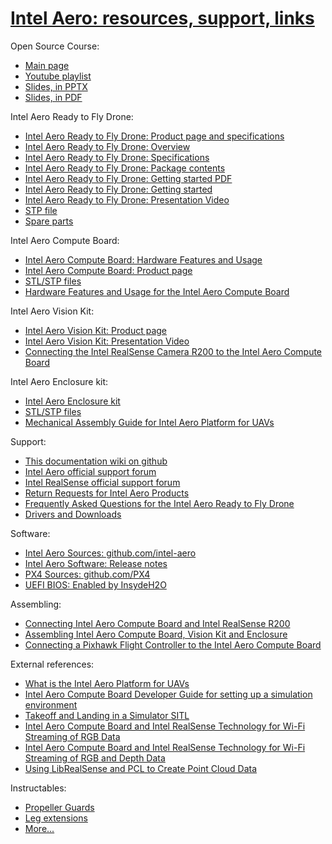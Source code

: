 # [Intel Aero: resources, support, links](#intel-aero-ressources-support-links)

Open Source Course:
* [Main page](https://github.com/guermonprez/intel-aero-documents/tree/master/course)
* [Youtube playlist](https://www.youtube.com/playlist?list=PLTQSXsG86pGfyZm5ac6-ZtQsEniUJIE9o)
* [Slides, in PPTX](https://github.com/guermonprez/intel-aero-documents/blob/master/course/pptx)
* [Slides, in PDF](https://github.com/guermonprez/intel-aero-documents/blob/master/course/pdf)

Intel Aero Ready to Fly Drone:
* [Intel Aero Ready to Fly Drone: Product page and specifications](https://software.intel.com/en-us/aero/drone-dev-kit)
* [Intel Aero Ready to Fly Drone: Overview](http://www.intel.com/content/www/us/en/support/boards-and-kits/intel-aero-kits/000023271.html)
* [Intel Aero Ready to Fly Drone: Specifications](http://www.intel.com/content/www/us/en/support/boards-and-kits/intel-aero-kits/000023271.html)
* [Intel Aero Ready to Fly Drone: Package contents](http://www.intel.com/content/www/us/en/support/boards-and-kits/intel-aero-kits/000023269.html)
* [Intel Aero Ready to Fly Drone: Getting started PDF](http://www.intel.com/content/dam/support/us/en/documents/boardsandkits/aero/intel-aero-rtf-drone-getting-started.pdf)
* [Intel Aero Ready to Fly Drone: Getting started](https://www.intel.com/content/www/us/en/support/drones/development-drones/000023270.html)
* [Intel Aero Ready to Fly Drone: Presentation Video](https://www.youtube.com/watch?v=22tXN2RRK7M)
* [STP file](https://github.com/guermonprez/intel-aero-documents/tree/master/mechanical_cad/rtf-frame)
* [Spare parts](http://us.yuneec.com/intelaerodroneparts)

Intel Aero Compute Board:
* [Intel Aero Compute Board: Hardware Features and Usage](https://www.intel.com/content/www/us/en/support/articles/000023602/drones/development-drones.html)
* [Intel Aero Compute Board: Product page](https://software.intel.com/en-us/aero/dev-kit)
* [STL/STP files](https://github.com/guermonprez/intel-aero-documents/tree/master/mechanical_cad/compute-board)
* [Hardware Features and Usage for the Intel Aero Compute Board](https://www.intel.com/content/www/us/en/support/drones/development-drones/000023602.html)

Intel Aero Vision Kit:
* [Intel Aero Vision Kit: Product page](https://software.intel.com/en-us/aero/vision-kit)
* [Intel Aero Vision Kit: Presentation Video](https://www.youtube.com/watch?v=B_ahdR4od2Q)
* [Connecting the Intel RealSense Camera R200 to the Intel Aero Compute Board](https://www.intel.com/content/www/us/en/support/boards-and-kits/000023235.html)

Intel Aero Enclosure kit:
* [Intel Aero Enclosure kit](https://software.intel.com/en-us/aero/enclosure)
* [STL/STP files](https://github.com/guermonprez/intel-aero-documents/tree/master/mechanical_cad/enclosure-kit)
* [Mechanical Assembly Guide for Intel Aero Platform for UAVs ](https://www.intel.com/content/www/us/en/support/boards-and-kits/000023057.html)

Support:
* [This documentation wiki on github](https://github.comhttps://raw.githubusercontent.com/guermonprez/meta-intel-aero/wiki)
* [Intel Aero official support forum](https://communities.intel.com/community/tech/intel-aero)
* [Intel RealSense official support forum](https://communities.intel.com/community/tech/realsense)
* [Return Requests for Intel Aero Products](http://www.intel.com/content/www/us/en/support/boards-and-kits/intel-aero-kits/000023364.html)
* [Frequently Asked Questions for the Intel Aero Ready to Fly Drone](https://www.intel.com/content/www/us/en/support/drones/development-drones/000023469.html)
* [Drivers and Downloads](https://www.intel.com/content/www/us/en/support/drones/development-drones/intel-aero-products/intel-aero-compute-board.html)

Software:
* [Intel Aero Sources: github.com/intel-aero](https://github.com/intel-aero/meta-intel-aero)
* [Intel Aero Software: Release notes](https://github.comhttps://raw.githubusercontent.com/guermonprez/meta-intel-aero/wiki/Software-Release-Notes
)
* [PX4 Sources: github.com/PX4](https://github.com/PX4/Firmware)
* [UEFI BIOS: Enabled by InsydeH2O](https://www.insyde.com/insydeh2o-intel-aero)

Assembling:
* [Connecting Intel Aero Compute Board and Intel RealSense R200](http://www.intel.com/content/www/us/en/support/boards-and-kits/000023235.html)
* [Assembling Intel Aero Compute Board, Vision Kit and Enclosure](http://www.intel.com/content/dam/support/us/en/documents/boardsandkits/aero/aero-platform-uavs-mechanical-assembly-guide.pdf)
* [Connecting a Pixhawk Flight Controller to the Intel Aero Compute Board](http://www.intel.com/content/dam/support/us/en/documents/boardsandkits/aero/apu-161110-pixhawk-flight-guide.pdf)

External references:
* [What is the Intel Aero Platform for UAVs](https://software.intel.com/en-us/articles/what-is-the-intel-aero-platform-for-uavs)
* [Intel Aero Compute Board Developer Guide for setting up a simulation environment](https://software.intel.com/en-us/articles/intel-aero-compute-board-developer-guide-for-setting-up-a-simulation-environment)
* [Takeoff and Landing in a Simulator SITL](https://software.intel.com/en-us/articles/takeoff-and-landing-in-a-simulator-sitl)
* [Intel Aero Compute Board and Intel RealSense Technology for Wi-Fi Streaming of RGB Data](https://software.intel.com/en-us/articles/intel-aero-compute-board-and-intel-realsense-technology-for-wi-fi-streaming-of-rgb-data)
* [Intel Aero Compute Board and Intel RealSense Technology for Wi-Fi Streaming of RGB and Depth Data](https://software.intel.com/en-us/articles/intel-aero-realsense-streaming-rgb-depth-data)
* [Using LibRealSense and PCL to Create Point Cloud Data](https://software.intel.com/en-us/articles/using-librealsense-and-pcl-to-create-point-cloud-data)

Instructables:
* [Propeller Guards](https://www.instructables.com/id/Intel-Aero-Drone-Adding-Propeller-Guards/)
* [Leg extensions](https://www.instructables.com/id/Intel-Aero-Drone-Adding-Leg-Extensions/)
* [More...](https://www.instructables.com/member/intel-aero/)
